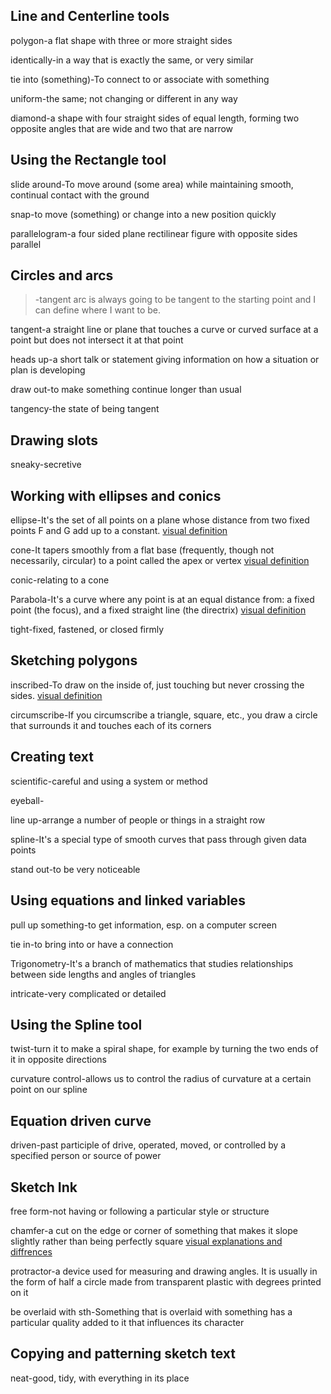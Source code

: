 ## Line and Centerline tools
polygon-a flat shape with three or more straight sides

identically-in a way that is exactly the same, or very similar

tie into (something)-To connect to or associate with something

uniform-the same; not changing or different in any way

diamond-a shape with four straight sides of equal length, forming two opposite angles that are wide and two that are narrow
## Using the Rectangle tool
slide around-To move around (some area) while maintaining smooth, continual contact with the ground

snap-to move (something) or change into a new position quickly

parallelogram-a four sided plane rectilinear figure with opposite sides parallel
## Circles and arcs
>-tangent arc is always going to be tangent to the starting point and I can define where I want to be.

tangent-a straight line or plane that touches a curve or curved surface at a point but does not intersect it at that point

heads up-a short talk or statement giving information on how a situation or plan is developing

draw out-to make something continue longer than usual

tangency-the state of being tangent
## Drawing slots
sneaky-secretive
## Working with ellipses and conics
ellipse-It's the set of all points on a plane whose distance from two fixed points F and G add up to a constant. [visual definition](https://www.mathsisfun.com/geometry/ellipse.html)

cone-It tapers smoothly from a flat base (frequently, though not necessarily, circular) to a point called the apex or vertex [visual definition](https://en.wikipedia.org/wiki/Cone)

conic-relating to a cone

Parabola-It's a curve where any point is at an equal distance from: a fixed point (the focus), and a fixed straight line (the directrix) [visual definition](https://www.mathsisfun.com/geometry/parabola.html)

tight-fixed, fastened, or closed firmly
## Sketching polygons
inscribed-To draw on the inside of, just touching but never crossing the sides. [visual definition](https://www.mathsisfun.com/definitions/inscribe.html)

circumscribe-If you circumscribe a triangle, square, etc., you draw a circle that surrounds it and touches each of its corners
## Creating text
scientific-careful and using a system or method

eyeball-

line up-arrange a number of people or things in a straight row

spline-It's a special type of smooth curves that pass through given data points

stand out-to be very noticeable
## Using equations and linked variables
pull up something-to get information, esp. on a computer screen

tie in-to bring into or have a connection

Trigonometry-It's a branch of mathematics that studies relationships between side lengths and angles of triangles

intricate-very complicated or detailed
## Using the Spline tool
twist-turn it to make a spiral shape, for example by turning the two ends of it in opposite directions

curvature control-allows us to control the radius of curvature at a certain point on our spline
## Equation driven curve
driven-past participle of drive, operated, moved, or controlled by a specified person or source of power
## Sketch Ink
free form-not having or following a particular style or structure

chamfer-a cut on the edge or corner of something that makes it slope slightly rather than being perfectly square [visual explanations and diffrences](https://www.youtube.com/watch?v=qRArjSKN2k0&ab_channel=ArtOfAkrosh)

protractor-a device used for measuring and drawing angles. It is usually in the form of half a circle made from transparent plastic with degrees printed on it

be overlaid with sth-Something that is overlaid with something has a particular quality added to it that influences its character
## Copying and patterning sketch text
neat-good, tidy, with everything in its place